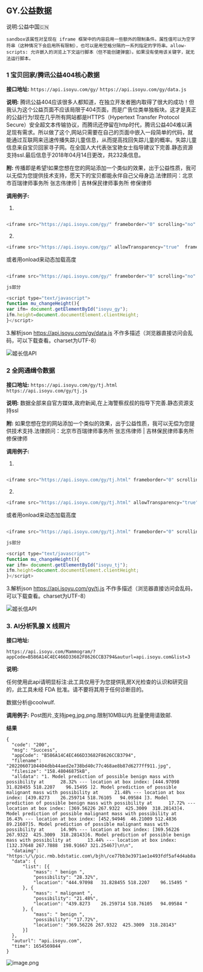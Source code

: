 ## GY.公益数据
说明:公益中国🇨🇳

 `sandbox该属性对呈现在 iframe 框架中的内容启用一些额外的限制条件。属性值可以为空字符串（这种情况下会启用所有限制），也可以是用空格分隔的一系列指定的字符串。allow-scripts: 允许嵌入的浏览上下文运行脚本（但不能创建弹窗）。如果没有使用该关键字，就无法运行脚本。`

### 1 宝贝回家/腾讯公益404核心数据
   **接口地址:**
   `https://api.isoyu.com/gy/`
   `https://api.isoyu.com/gy/data.js`

   **说明:**
   腾讯公益404应该很多人都知道，在独立开发者圈内取得了很大的成功！但我认为这个公益页面不应该局限于404页面，而是广告位类单独板块。这才是真正的公益行为!现在几乎所有网站都是HTTPS（Hypertext Transfer Protocol Secure）安全超文本传输协议，而腾讯还停留在http时代，腾讯公益404难以满足现有需求。所以做了这个,网站只需要在自己的页面中嵌入一段简单的代码，就能通过互联网来迅速传播失踪儿童信息，从而提高找回失踪儿童的概率。失踪儿童信息来自宝贝回家寻子网。在全国人大代表张宝艳女士指导建议下完善.静态资源支持ssl.最后信息于2018年04月14日更改，共232条信息。

   **附:**
   传播即是希望!如果您想在您的网站添加一个类似的效果，出于公益性质，我可以无偿为您提供技术支持，愿天下的宝贝都能永伴自己父母身边.法律顾问：北京市百瑞律师事务所 张志伟律师 | 吉林保民律师事务所 修保律师

   **调用例子:**
   

1.

```javascript

<iframe src="https://api.isoyu.com/gy/" frameborder="0" scrolling="no" width="300" height="500" sandbox="allow-scripts"></iframe>

```

2.
```javascript
<iframe src="https://api.isoyu.com/gy/" allowTransparency="true"  frameborder="0" scrolling="no" width="100%" height="100%" sandbox="allow-scripts"></iframe>

```
或者用onload来动态加载高度

```javascript

<iframe src="https://api.isoyu.com/gy/" frameborder="0" scrolling="no" width="100%" onload="mu_changeHeight()" id="isoyu_gy" sandbox="allow-scripts"></iframe>

js部分

<script type="text/javascript">
function mu_changeHeight(){
var ifm= document.getElementById("isoyu_gy");
ifm.height=document.documentElement.clientHeight;
}</script>

```
3.解析json https://api.isoyu.com/gy/data.js 不作多描述（浏览器直接访问会乱码，可以下载查看。charset为UTF-8）

![姬长信API](https://api.isoyu.com/gy/5ac1eb7a3cbc7.png)
### 2 全网通缉令数据
   **接口地址:**
   `https://api.isoyu.com/gy/tj.html`
   `https://api.isoyu.com/gy/tj.js`

   **说明:**
  数据全部来自官方媒体,政府新闻,在上海警察叔叔的指导下完善.静态资源支持ssl

   **附:**
   如果您想在您的网站添加一个类似的效果，出于公益性质，我可以无偿为您提供技术支持.法律顾问：北京市百瑞律师事务所 张志伟律师 | 吉林保民律师事务所 修保律师

   **调用例子:**
   

1.

```javascript

<iframe src="https://api.isoyu.com/gy/tj.html" frameborder="0" scrolling="no" width="300" height="500" sandbox="allow-scripts"></iframe>

```

2.
```javascript
<iframe src="https://api.isoyu.com/gy/tj.html" allowTransparency="true"  frameborder="0" scrolling="no" width="100%" height="100%" sandbox="allow-scripts"></iframe>

```
或者用onload来动态加载高度

```javascript

<iframe src="https://api.isoyu.com/gy/tj.html" frameborder="0" scrolling="no" width="100%" onload="mu_changeHeight()" id="isoyu_tj" sandbox="allow-scripts"></iframe>

js部分

<script type="text/javascript">
function mu_changeHeight(){
var ifm= document.getElementById("isoyu_tj");
ifm.height=document.documentElement.clientHeight;
}</script>

```
3.解析json https://api.isoyu.com/gy/tj.js 不作多描述（浏览器直接访问会乱码，可以下载查看。charset为UTF-8）

![姬长信API](https://api.isoyu.com/gy/005BYqpgly1g1qmmrayd3j30hu0d6t9k.jpg)


### 3. AI分析乳腺 X 线照片

   **接口地址:**
   
   `https://api.isoyu.com/Mammogram/?appCode=B586A14C4EC466D33682F8626CCB3794&auturl=api.isoyu.com&list=3`
   
   
   **说明:**
   
  任何使用此api请明显标注:此工具仅用于为您提供乳房X光检查的认识和研究目的，此工具未经 FDA 批准。请不要将其用于任何诊断目的。
  
  数据分析@coolwulf.

   **调用例子:**
   Post图片,支持jpeg,jpg,png.限制10MB以内.批量使用请致邮.


  **结果**
  
  ```
  {
	"code": "200",
	"msg": "Success",
	"appCode": "B586A14C4EC466D33682F8626CCB3794",
	"filename": "20220607104404dbb44aed2e738bd40c77c468ae8b87d6277ff911.jpg",
	"filesize": "158.48046875kB",
	"alldata": "1. Model prediction of possible benign mass with possibility at      28.32% --- location at box index: [444.97098   31.828455 518.2207    96.15495 ]2. Model prediction of possible malignant mass with possibility at      21.48% --- location at box index: [439.8273    26.259714 518.76105   94.09584 ]3. Model prediction of possible benign mass with possibility at      17.72% --- location at box index: [369.56226 267.9322  425.3009  318.28143]4. Model prediction of possible malignant mass with possibility at      16.43% --- location at box index: [452.94946  46.21009 512.4836   89.21607]5. Model prediction of possible malignant mass with possibility at      14.90% --- location at box index: [369.56226 267.9322  425.3009  318.28143]6. Model prediction of possible benign mass with possibility at      13.44% --- location at box index: [132.37648 267.7888  198.91667 321.25467]\n\n",
	"dataimg": "https:\/\/pic.rmb.bdstatic.com\/bjh\/ce77bb3e3971ae1e493fdf5af4d4ab8a.jpeg",
	"data": {
		"list": [{
			"mass": " benign ",
			"possibility": "28.32%",
			"location": "444.97098   31.828455 518.2207    96.15495 "
		}, {
			"mass": " malignant ",
			"possibility": "21.48%",
			"location": "439.8273    26.259714 518.76105   94.09584 "
		}, {
			"mass": " benign ",
			"possibility": "17.72%",
			"location": "369.56226 267.9322  425.3009  318.28143"
		}]
	},
	"auturl": "api.isoyu.com",
	"time": 1654569844
}
  ```
![image.png](https://pic.rmb.bdstatic.com/bjh/d3183fd3f272c563c9b0e1792ff47471.png)
